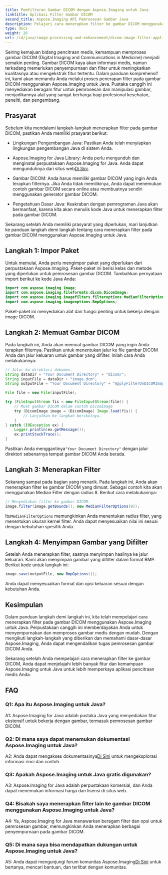 ```yaml
---
title: Pemfilteran Gambar DICOM dengan Aspose.Imaging untuk Java
linktitle: Aplikasi Filter Gambar DICOM
second_title: Aspose.Imaging API Pemrosesan Gambar Java
description: Pelajari cara menerapkan filter ke gambar DICOM menggunakan Aspose.Imaging untuk Java. Tingkatkan pencitraan medis dengan mudah.
type: docs
weight: 26
url: /id/java/image-processing-and-enhancement/dicom-image-filter-application/
---
```

Seiring kemajuan bidang pencitraan medis, kemampuan memproses gambar DICOM (Digital Imaging and Communications in Medicine) menjadi semakin penting. Gambar DICOM kaya akan informasi medis, namun terkadang memerlukan penyempurnaan dan filter untuk meningkatkan kualitasnya atau mengekstrak fitur tertentu. Dalam panduan komprehensif ini, kami akan memandu Anda melalui proses penerapan filter pada gambar DICOM menggunakan Aspose.Imaging untuk Java. Pustaka canggih ini menyediakan beragam fitur untuk pemrosesan dan manipulasi gambar, menjadikannya alat yang sangat berharga bagi profesional kesehatan, peneliti, dan pengembang.

## Prasyarat

Sebelum kita mendalami langkah-langkah menerapkan filter pada gambar DICOM, pastikan Anda memiliki prasyarat berikut:

- Lingkungan Pengembangan Java: Pastikan Anda telah menyiapkan lingkungan pengembangan Java di sistem Anda.

-  Aspose.Imaging for Java Library: Anda perlu mengunduh dan menginstal perpustakaan Aspose.Imaging for Java. Anda dapat mengunduhnya dari situs web[Di Sini](https://releases.aspose.com/imaging/java/).

- Gambar DICOM: Anda harus memiliki gambar DICOM yang ingin Anda terapkan filternya. Jika Anda tidak memilikinya, Anda dapat menemukan contoh gambar DICOM secara online atau membuatnya sendiri menggunakan generator gambar DICOM.

- Pengetahuan Dasar Java: Keakraban dengan pemrograman Java akan bermanfaat, karena kita akan menulis kode Java untuk menerapkan filter pada gambar DICOM.

Sekarang setelah Anda memiliki prasyarat yang diperlukan, mari lanjutkan ke panduan langkah demi langkah tentang cara menerapkan filter pada gambar DICOM menggunakan Aspose.Imaging untuk Java.

## Langkah 1: Impor Paket

Untuk memulai, Anda perlu mengimpor paket yang diperlukan dari perpustakaan Aspose.Imaging. Paket-paket ini berisi kelas dan metode yang diperlukan untuk pemrosesan gambar DICOM. Tambahkan pernyataan import berikut ke kode Java Anda:

```java
import com.aspose.imaging.Image;
import com.aspose.imaging.fileformats.dicom.DicomImage;
import com.aspose.imaging.imagefilters.filteroptions.MedianFilterOptions;
import com.aspose.imaging.imageoptions.BmpOptions;
```

Paket-paket ini menyediakan alat dan fungsi penting untuk bekerja dengan image DICOM.

## Langkah 2: Memuat Gambar DICOM

Pada langkah ini, Anda akan memuat gambar DICOM yang ingin Anda terapkan filternya. Pastikan untuk menentukan jalur ke file gambar DICOM Anda dan jalur keluaran untuk gambar yang difilter. Inilah cara Anda melakukannya:

```java
// Jalur ke direktori dokumen.
String dataDir = "Your Document Directory" + "dicom/";
String inputFile = dataDir + "image.dcm";
String outputFile = "Your Document Directory" + "ApplyFilterOnDICOMImage_out.bmp";

File file = new File(inputFile);

try (FileInputStream fis = new FileInputStream(file)) {
    // Muat gambar DICOM dalam contoh DicomImage
    try (DicomImage image = (DicomImage) Image.load(fis)) {
        // Lanjutkan ke langkah berikutnya.
    }
} catch (IOException ex) {
    Logger.println(ex.getMessage());
    ex.printStackTrace();
}
```

 Pastikan Anda menggantinya`"Your Document Directory"` dengan jalur direktori sebenarnya tempat gambar DICOM Anda berada.

## Langkah 3: Menerapkan Filter

Sekarang sampai pada bagian yang menarik. Pada langkah ini, Anda akan menerapkan filter ke gambar DICOM yang dimuat. Sebagai contoh kita akan menggunakan Median Filter dengan radius 8. Berikut cara melakukannya:

```java
// Menyediakan filter ke gambar DICOM.
image.filter(image.getBounds(), new MedianFilterOptions(8));
```

 Itu`MedianFilterOptions` memungkinkan Anda menentukan radius filter, yang menentukan ukuran kernel filter. Anda dapat menyesuaikan nilai ini sesuai dengan kebutuhan spesifik Anda.

## Langkah 4: Menyimpan Gambar yang Difilter

Setelah Anda menerapkan filter, saatnya menyimpan hasilnya ke jalur keluaran. Kami akan menyimpan gambar yang difilter dalam format BMP. Berikut kode untuk langkah ini:

```java
image.save(outputFile, new BmpOptions());
```

Anda dapat menyesuaikan format dan opsi keluaran sesuai dengan kebutuhan Anda.

## Kesimpulan

Dalam panduan langkah demi langkah ini, kita telah mempelajari cara menerapkan filter pada gambar DICOM menggunakan Aspose.Imaging untuk Java. Perpustakaan canggih ini memberdayakan Anda untuk menyempurnakan dan memproses gambar medis dengan mudah. Dengan mengikuti langkah-langkah yang diberikan dan memahami dasar-dasar Aspose.Imaging, Anda dapat mengendalikan tugas pemrosesan gambar DICOM Anda.

Sekarang setelah Anda mempelajari cara menerapkan filter ke gambar DICOM, Anda dapat menjelajahi lebih banyak fitur dan kemampuan Aspose.Imaging untuk Java untuk lebih memperkaya aplikasi pencitraan medis Anda.

## FAQ

### Q1: Apa itu Aspose.Imaging untuk Java?

A1: Aspose.Imaging for Java adalah pustaka Java yang menyediakan fitur ekstensif untuk bekerja dengan gambar, termasuk pemrosesan gambar DICOM.

### Q2: Di mana saya dapat menemukan dokumentasi Aspose.Imaging untuk Java?

 A2: Anda dapat mengakses dokumentasinya[Di Sini](https://reference.aspose.com/imaging/java/) untuk mengeksplorasi informasi rinci dan contoh.

### Q3: Apakah Aspose.Imaging untuk Java gratis digunakan?

A3: Aspose.Imaging for Java adalah perpustakaan komersial, dan Anda dapat menemukan informasi harga dan lisensi di situs web.

### Q4: Bisakah saya menerapkan filter lain ke gambar DICOM menggunakan Aspose.Imaging untuk Java?

A4: Ya, Aspose.Imaging for Java menawarkan beragam filter dan opsi untuk pemrosesan gambar, memungkinkan Anda menerapkan berbagai penyempurnaan pada gambar DICOM.

### Q5: Di mana saya bisa mendapatkan dukungan untuk Aspose.Imaging untuk Java?

 A5: Anda dapat mengunjungi forum komunitas Aspose.Imaging[Di Sini](https://forum.aspose.com/) untuk bertanya, mencari bantuan, dan terlibat dengan komunitas.
